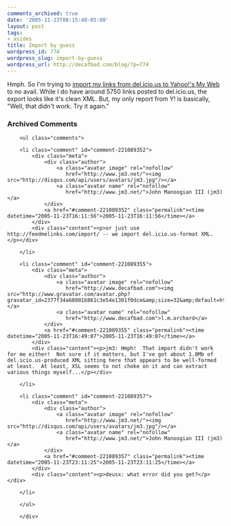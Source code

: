 ```yaml
---
comments_archived: true
date: '2005-11-23T08:15:40-05:00'
layout: post
tags:
- asides
title: Import by guess
wordpress_id: 774
wordpress_slug: import-by-guess
wordpress_url: http://decafbad.com/blog/?p=774
---
```

Hmph.  So I'm trying to [import my links from del.icio.us to Yahoo!'s My Web][im] to no avail.  While I do have around 5750 links posted to del.icio.us, the export looks like it's clean XML.  But, my only report from Y! is basically, "Well, that didn't work.  Try it again."

[im]: http://myweb2.search.yahoo.com/myresults/import

<div id="comments" class="comments archived-comments">
            <h3>Archived Comments</h3>
            
        <ul class="comments">
            
        <li class="comment" id="comment-221089352">
            <div class="meta">
                <div class="author">
                    <a class="avatar image" rel="nofollow" 
                       href="http://www.jm3.net/"><img src="http://disqus.com/api/users/avatars/jm3.jpg"/></a>
                    <a class="avatar name" rel="nofollow" 
                       href="http://www.jm3.net/">John Manoogian III (jm3)</a>
                </div>
                <a href="#comment-221089352" class="permalink"><time datetime="2005-11-23T16:11:56">2005-11-23T16:11:56</time></a>
            </div>
            <div class="content"><p>or just use http://feedmelinks.com/import/ -- we import del.icio.us-format XML.</p></div>
            
        </li>
    
        <li class="comment" id="comment-221089355">
            <div class="meta">
                <div class="author">
                    <a class="avatar image" rel="nofollow" 
                       href="http://www.decafbad.com"><img src="http://www.gravatar.com/avatar.php?gravatar_id=2377f34a68801b861c3e54e1301f0dce&amp;size=32&amp;default=http://mediacdn.disqus.com/1320279820/images/noavatar32.png"/></a>
                    <a class="avatar name" rel="nofollow" 
                       href="http://www.decafbad.com">l.m.orchard</a>
                </div>
                <a href="#comment-221089355" class="permalink"><time datetime="2005-11-23T16:49:07">2005-11-23T16:49:07</time></a>
            </div>
            <div class="content"><p>jm3: Hmph!  That import didn't work for me either!  Not sure if it matters, but I've got about 1.8Mb of del.icio.us-produced XML sitting here that appears to be well-formed at least.  At least, XSL seems to not choke on it and can extract various things myself...</p></div>
            
        </li>
    
        <li class="comment" id="comment-221089357">
            <div class="meta">
                <div class="author">
                    <a class="avatar image" rel="nofollow" 
                       href="http://www.jm3.net/"><img src="http://disqus.com/api/users/avatars/jm3.jpg"/></a>
                    <a class="avatar name" rel="nofollow" 
                       href="http://www.jm3.net/">John Manoogian III (jm3)</a>
                </div>
                <a href="#comment-221089357" class="permalink"><time datetime="2005-11-23T23:11:25">2005-11-23T23:11:25</time></a>
            </div>
            <div class="content"><p>deusx: what error did you get?</p></div>
            
        </li>
    
        </ul>
    
        </div>
    